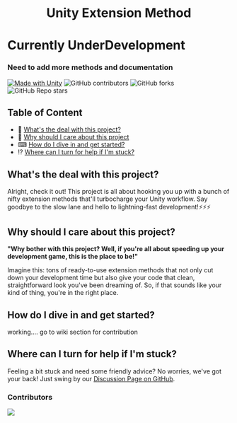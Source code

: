 <h1 align = "center">Unity Extension Method</h1>

# Currently UnderDevelopment 
### Need to add more methods and documentation

[![Made with Unity](https://img.shields.io/badge/Made%20with-Unity-57b9d3.svg?style=flat&logo=unity)](https://unity3d.com) ![GitHub contributors](https://img.shields.io/github/contributors/fallenblood7080/Unity-Extension-Method) ![GitHub forks](https://img.shields.io/github/forks/fallenblood7080/Unity-Extension-Method) ![GitHub Repo stars](https://img.shields.io/github/stars/fallenblood7080/Unity-Extension-Method)





## Table of Content

 - 📃 [What's the deal with this project?](#whats-the-deal-with-this-project)
 - 🤔 [Why should I care about this project](#why-should-i-care-about-this-project)
 - ⌨ [How do I dive in and get started?](#how-do-i-dive-in-and-get-started)
 - ⁉ [Where can I turn for help if I'm stuck?](#where-can-i-turn-for-help-if-im-stuck)
 




## What's the deal with this project?

Alright, check it out! This project is all about hooking you up with a bunch of nifty extension methods that'll turbocharge your Unity workflow. Say goodbye to the slow lane and hello to lightning-fast development!⚡⚡⚡

## Why should I care about this project?

**"Why bother with this project? Well, if you're all about speeding up your development game, this is the place to be!"**


Imagine this: tons of ready-to-use extension methods that not only cut down your development time but also give your code that clean, straightforward look you've been dreaming of. So, if that sounds like your kind of thing, you're in the right place.

## How do I dive in and get started?
working.... go to wiki section for contribution

## Where can I turn for help if I'm stuck?
Feeling a bit stuck and need some friendly advice? No worries, we've got your back! Just swing by our [Discussion Page on GitHub](https://github.com/fallenblood7080/Unity-Extension-Method/discussions).

### Contributors
<a href="https://github.com/fallenblood7080/Unity-Extension-Method/graphs/contributors">
  <img src="https://contrib.rocks/image?repo=fallenblood7080/Unity-Extension-Method" />
</a>

